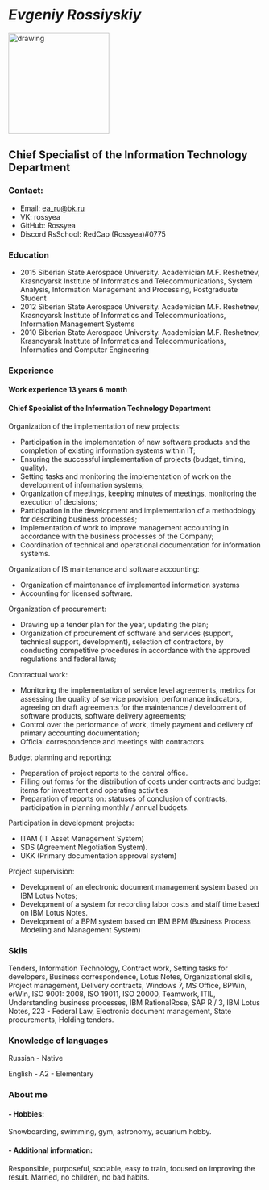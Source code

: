 # *Evgeniy Rossiyskiy*
<img src="photo.img" alt="drawing" width="200"/>

## Chief Specialist of the Information Technology Department

### Contact:
- Email: ea_ru@bk.ru
- VK: rossyea
- GitHub: Rossyea
- Discord RsSchool: RedCap (Rossyea)#0775

### Education

- 2015
Siberian State Aerospace University. Academician M.F. Reshetnev, Krasnoyarsk
Institute of Informatics and Telecommunications, System Analysis, Information Management and Processing, Postgraduate Student
- 2012
Siberian State Aerospace University. Academician M.F. Reshetnev, Krasnoyarsk
Institute of Informatics and Telecommunications, Information Management Systems
- 2010
Siberian State Aerospace University. Academician M.F. Reshetnev, Krasnoyarsk
Institute of Informatics and Telecommunications, Informatics and Computer Engineering

### Experience 

#### Work experience 13 years 6 month

#### Chief Specialist of the Information Technology Department

Organization of the implementation of new projects:
- Participation in the implementation of new software products and the completion of existing information systems within IT;
- Ensuring the successful implementation of projects (budget, timing, quality).
- Setting tasks and monitoring the implementation of work on the development of information systems;
- Organization of meetings, keeping minutes of meetings, monitoring the execution of decisions;
- Participation in the development and implementation of a methodology for describing business processes;
- Implementation of work to improve management accounting in accordance with the business processes of the Company;
- Coordination of technical and operational documentation for information systems.

Organization of IS maintenance and software accounting:
- Organization of maintenance of implemented information systems
- Accounting for licensed software.

Organization of procurement:
- Drawing up a tender plan for the year, updating the plan;
- Organization of procurement of software and services (support, technical support, development), selection of contractors, by conducting competitive procedures in accordance with the approved regulations and federal laws;

Contractual work:
- Monitoring the implementation of service level agreements, metrics for assessing the quality of service provision, performance indicators, agreeing on draft agreements for the maintenance / development of software products, software delivery agreements;
- Control over the performance of work, timely payment and delivery of primary accounting documentation;
- Official correspondence and meetings with contractors.

Budget planning and reporting:
- Preparation of project reports to the central office.
- Filling out forms for the distribution of costs under contracts and budget items for investment and operating activities
- Preparation of reports on: statuses of conclusion of contracts, participation in planning monthly / annual budgets.

Participation in development projects:
- ITAM (IT Asset Management System)
- SDS (Agreement Negotiation System).
- UKK (Primary documentation approval system)

Project supervision:
- Development of an electronic document management system based on IBM Lotus Notes;
- Development of a system for recording labor costs and staff time based on IBM Lotus Notes.
- Development of a BPM system based on IBM BPM (Business Process Modeling and Management System)

### Skils

Tenders,
Information Technology,
Contract work,
Setting tasks for developers,
Business correspondence,
Lotus Notes,
Organizational skills,
Project management,
Delivery contracts,
Windows 7,
MS Office,
BPWin,
erWin,
ISO 9001: 2008,
ISO 19011,
ISO 20000,
Teamwork,
ITIL,
Understanding business processes,
IBM RationalRose,
SAP R / 3,
IBM Lotus Notes,
223 - Federal Law,
Electronic document management,
State procurements,
Holding tenders.

### Knowledge of languages
Russian - Native

English - A2 - Elementary

### About me
#### - Hobbies: 
Snowboarding, swimming, gym, astronomy, aquarium hobby.

#### - Additional information:
Responsible, purposeful, sociable, easy to train, focused on improving the result.
Married, no children, no bad habits.

